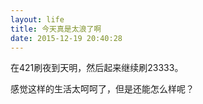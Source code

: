 ```yaml
---
layout: life
title: 今天真是太浪了啊
date: 2015-12-19 20:40:28
---
```

在421刷夜到天明，然后起来继续刷23333。

感觉这样的生活太呵呵了，但是还能怎么样呢？

